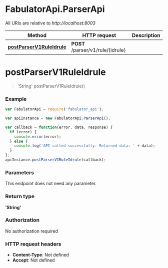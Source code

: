 # FabulatorApi.ParserApi

All URIs are relative to *http://localhost:8003*

Method | HTTP request | Description
------------- | ------------- | -------------
[**postParserV1RuleIdrule**](ParserApi.md#postParserV1RuleIdrule) | **POST** /parser/v1/rule/{idrule} | 


<a name="postParserV1RuleIdrule"></a>
# **postParserV1RuleIdrule**
> &#39;String&#39; postParserV1RuleIdrule()



### Example
```javascript
var FabulatorApi = require('fabulator_api');

var apiInstance = new FabulatorApi.ParserApi();

var callback = function(error, data, response) {
  if (error) {
    console.error(error);
  } else {
    console.log('API called successfully. Returned data: ' + data);
  }
};
apiInstance.postParserV1RuleIdrule(callback);
```

### Parameters
This endpoint does not need any parameter.

### Return type

**&#39;String&#39;**

### Authorization

No authorization required

### HTTP request headers

 - **Content-Type**: Not defined
 - **Accept**: Not defined

